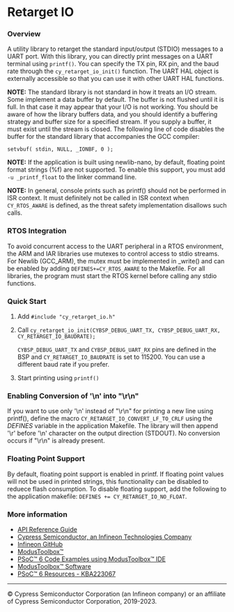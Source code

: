# Retarget IO

### Overview

A utility library to retarget the standard input/output (STDIO) messages to a UART port. With this library, you can directly print messages on a UART terminal using `printf()`. You can specify the TX pin, RX pin, and the baud rate through the `cy_retarget_io_init()` function. The UART HAL object is externally accessible so that you can use it with other UART HAL functions.

**NOTE:** The standard library is not standard in how it treats an I/O stream. Some implement a data buffer by default. The buffer is not flushed until it is full. In that case it may appear that your I/O is not working. You should be aware of how the library buffers data, and you should identify a buffering strategy and buffer size for a specified stream. If you supply a buffer, it must exist until the stream is closed. The following line of code disables the buffer for the standard library that accompanies the GCC compiler:

    setvbuf( stdin, NULL, _IONBF, 0 );

**NOTE:** If the application is built using newlib-nano, by default, floating point format strings (%f) are not supported. To enable this support, you must add `-u _printf_float` to the linker command line.

**NOTE:** In general, console prints such as printf() should not be performed in ISR context. It must definitely not be called in ISR context when `CY_RTOS_AWARE` is defined, as the threat safety implementation disallows such calls.

### RTOS Integration
To avoid concurrent access to the UART peripheral in a RTOS environment, the ARM and IAR libraries use mutexes to control access to stdio streams. For Newlib (GCC_ARM), the mutex must be implemented in _write() and can be enabled by adding `DEFINES+=CY_RTOS_AWARE` to the Makefile. For all libraries, the program must start the RTOS kernel before calling any stdio functions.

### Quick Start
1. Add `#include "cy_retarget_io.h"`
2. Call `cy_retarget_io_init(CYBSP_DEBUG_UART_TX, CYBSP_DEBUG_UART_RX, CY_RETARGET_IO_BAUDRATE);`

    `CYBSP_DEBUG_UART_TX` and `CYBSP_DEBUG_UART_RX` pins are defined in the BSP and `CY_RETARGET_IO_BAUDRATE` is set to 115200. You can use a different baud rate if you prefer.

3. Start printing using `printf()`

### Enabling Conversion of '\\n' into "\r\n"
If you want to use only '\\n' instead of "\r\n" for printing a new line using printf(), define the macro `CY_RETARGET_IO_CONVERT_LF_TO_CRLF` using the *DEFINES* variable in the application Makefile. The library will then append '\\r' before '\\n' character on the output direction (STDOUT). No conversion occurs if "\r\n" is already present.

### Floating Point Support
By default, floating point support is enabled in printf. If floating point values will not be used in printed strings, this functionality can be disabled to reduece flash consumption. To disable floating support, add the following to the application makefile: `DEFINES += CY_RETARGET_IO_NO_FLOAT`.

### More information

* [API Reference Guide](https://infineon.github.io/retarget-io/html/index.html)
* [Cypress Semiconductor, an Infineon Technologies Company](http://www.cypress.com)
* [Infineon GitHub](https://github.com/infineon)
* [ModusToolbox™](https://www.cypress.com/products/modustoolbox-software-environment)
* [PSoC™ 6 Code Examples using ModusToolbox™ IDE](https://github.com/infineon/Code-Examples-for-ModusToolbox-Software)
* [ModusToolbox™ Software](https://github.com/Infineon/modustoolbox-software)
* [PSoC™ 6 Resources - KBA223067](https://community.cypress.com/docs/DOC-14644)

---
© Cypress Semiconductor Corporation (an Infineon company) or an affiliate of Cypress Semiconductor Corporation, 2019-2023.

